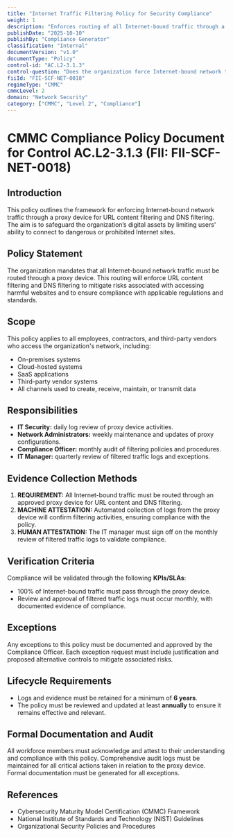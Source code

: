 ```yaml
---
title: "Internet Traffic Filtering Policy for Security Compliance"
weight: 1
description: "Enforces routing of all Internet-bound traffic through a proxy for URL and DNS filtering to protect digital assets and ensure compliance."
publishDate: "2025-10-10"
publishBy: "Compliance Generator"
classification: "Internal"
documentVersion: "v1.0"
documentType: "Policy"
control-id: "AC.L2-3.1.3"
control-question: "Does the organization force Internet-bound network traffic through a proxy device (e.g., Policy Enforcement Point (PEP)) for URL content filtering and DNS filtering to limit a user's ability to connect to dangerous or prohibited Internet sites?"
fiiId: "FII-SCF-NET-0018"
regimeType: "CMMC"
cmmcLevel: 2
domain: "Network Security"
category: ["CMMC", "Level 2", "Compliance"]
---
```


# CMMC Compliance Policy Document for Control AC.L2-3.1.3 (FII: FII-SCF-NET-0018)

## Introduction
This policy outlines the framework for enforcing Internet-bound network traffic through a proxy device for URL content filtering and DNS filtering. The aim is to safeguard the organization’s digital assets by limiting users' ability to connect to dangerous or prohibited Internet sites.

## Policy Statement
The organization mandates that all Internet-bound network traffic must be routed through a proxy device. This routing will enforce URL content filtering and DNS filtering to mitigate risks associated with accessing harmful websites and to ensure compliance with applicable regulations and standards.

## Scope
This policy applies to all employees, contractors, and third-party vendors who access the organization's network, including:
- On-premises systems
- Cloud-hosted systems
- SaaS applications
- Third-party vendor systems
- All channels used to create, receive, maintain, or transmit data

## Responsibilities
- **IT Security:** daily log review of proxy device activities.
- **Network Administrators:** weekly maintenance and updates of proxy configurations.
- **Compliance Officer:** monthly audit of filtering policies and procedures.
- **IT Manager:** quarterly review of filtered traffic logs and exceptions.

## Evidence Collection Methods
1. **REQUIREMENT:** All Internet-bound traffic must be routed through an approved proxy device for URL content and DNS filtering.
2. **MACHINE ATTESTATION:** Automated collection of logs from the proxy device will confirm filtering activities, ensuring compliance with the policy.
3. **HUMAN ATTESTATION:** The IT manager must sign off on the monthly review of filtered traffic logs to validate compliance.

## Verification Criteria
Compliance will be validated through the following **KPIs/SLAs**:
- 100% of Internet-bound traffic must pass through the proxy device.
- Review and approval of filtered traffic logs must occur monthly, with documented evidence of compliance.

## Exceptions
Any exceptions to this policy must be documented and approved by the Compliance Officer. Each exception request must include justification and proposed alternative controls to mitigate associated risks.

## Lifecycle Requirements
- Logs and evidence must be retained for a minimum of **6 years**.
- The policy must be reviewed and updated at least **annually** to ensure it remains effective and relevant.

## Formal Documentation and Audit
All workforce members must acknowledge and attest to their understanding and compliance with this policy. Comprehensive audit logs must be maintained for all critical actions taken in relation to the proxy device. Formal documentation must be generated for all exceptions.

## References
- Cybersecurity Maturity Model Certification (CMMC) Framework
- National Institute of Standards and Technology (NIST) Guidelines
- Organizational Security Policies and Procedures